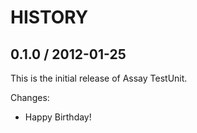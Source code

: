 # HISTORY

## 0.1.0 / 2012-01-25

This is the initial release of Assay TestUnit.

Changes:

* Happy Birthday!

